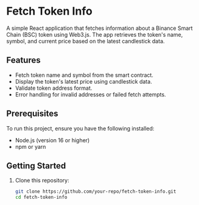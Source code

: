 # Fetch Token Info

A simple React application that fetches information about a Binance Smart Chain (BSC) token using Web3.js. The app retrieves the token's name, symbol, and current price based on the latest candlestick data.

## Features

- Fetch token name and symbol from the smart contract.
- Display the token's latest price using candlestick data.
- Validate token address format.
- Error handling for invalid addresses or failed fetch attempts.

## Prerequisites

To run this project, ensure you have the following installed:

- Node.js (version 16 or higher)
- npm or yarn

## Getting Started

1. Clone this repository:
   ```bash
   git clone https://github.com/your-repo/fetch-token-info.git
   cd fetch-token-info
